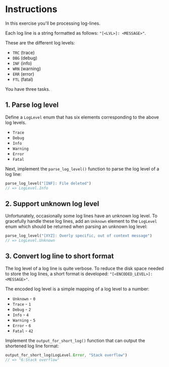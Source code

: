 # Instructions

In this exercise you'll be processing log-lines.

Each log line is a string formatted as follows: `"[<LVL>]: <MESSAGE>"`.

These are the different log levels:

- `TRC` (trace)
- `DBG` (debug)
- `INF` (info)
- `WRN` (warning)
- `ERR` (error)
- `FTL` (fatal)

You have three tasks.

## 1. Parse log level

Define a `LogLevel` enum that has six elements corresponding to the above log levels.

- `Trace`
- `Debug`
- `Info`
- `Warning`
- `Error`
- `Fatal`

Next, implement the `parse_log_level()` function to parse the log level of a log line:

```rust
parse_log_level("[INF]: File deleted")
// => LogLevel.Info
```

## 2. Support unknown log level

Unfortunately, occasionally some log lines have an unknown log level. To gracefully handle these log lines, add an `Unknown` element to the `LogLevel` enum which should be returned when parsing an unknown log level:

```rust
parse_log_level("[XYZ]: Overly specific, out of context message")
// => LogLevel.Unknown
```

## 3. Convert log line to short format

The log level of a log line is quite verbose. To reduce the disk space needed to store the log lines, a short format is developed: `"[<ENCODED_LEVEL>]:<MESSAGE>"`.

The encoded log level is a simple mapping of a log level to a number:

- `Unknown` - `0`
- `Trace` - `1`
- `Debug` - `2`
- `Info` - `4`
- `Warning` - `5`
- `Error` - `6`
- `Fatal` - `42`

Implement the `output_for_short_log()` function that can output the shortened log line format:

```rust
output_for_short_log(LogLevel.Error, "Stack overflow")
// => "6:Stack overflow"
```
